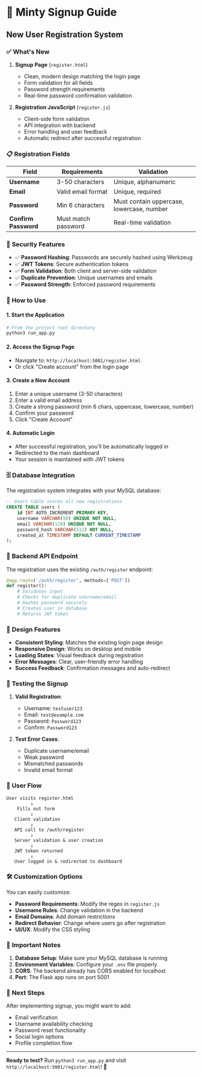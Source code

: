 # 🚀 Minty Signup Guide

## New User Registration System

### ✅ **What's New**

1. **Signup Page** (`register.html`)
   - Clean, modern design matching the login page
   - Form validation for all fields
   - Password strength requirements
   - Real-time password confirmation validation

2. **Registration JavaScript** (`register.js`)
   - Client-side form validation
   - API integration with backend
   - Error handling and user feedback
   - Automatic redirect after successful registration

### 📋 **Registration Fields**

| Field | Requirements | Validation |
|-------|-------------|------------|
| **Username** | 3-50 characters | Unique, alphanumeric |
| **Email** | Valid email format | Unique, required |
| **Password** | Min 6 characters | Must contain uppercase, lowercase, number |
| **Confirm Password** | Must match password | Real-time validation |

### 🔐 **Security Features**

- ✅ **Password Hashing**: Passwords are securely hashed using Werkzeug
- ✅ **JWT Tokens**: Secure authentication tokens
- ✅ **Form Validation**: Both client and server-side validation
- ✅ **Duplicate Prevention**: Unique usernames and emails
- ✅ **Password Strength**: Enforced password requirements

### 🚀 **How to Use**

#### **1. Start the Application**
```bash
# From the project root directory
python3 run_app.py
```

#### **2. Access the Signup Page**
- Navigate to: `http://localhost:5001/register.html`
- Or click "Create account" from the login page

#### **3. Create a New Account**
1. Enter a unique username (3-50 characters)
2. Enter a valid email address
3. Create a strong password (min 6 chars, uppercase, lowercase, number)
4. Confirm your password
5. Click "Create Account"

#### **4. Automatic Login**
- After successful registration, you'll be automatically logged in
- Redirected to the main dashboard
- Your session is maintained with JWT tokens

### 🗄️ **Database Integration**

The registration system integrates with your MySQL database:

```sql
-- Users table stores all new registrations
CREATE TABLE users (
    id INT AUTO_INCREMENT PRIMARY KEY,
    username VARCHAR(50) UNIQUE NOT NULL,
    email VARCHAR(120) UNIQUE NOT NULL,
    password_hash VARCHAR(512) NOT NULL,
    created_at TIMESTAMP DEFAULT CURRENT_TIMESTAMP
);
```

### 🔧 **Backend API Endpoint**

The registration uses the existing `/auth/register` endpoint:

```python
@app.route('/auth/register', methods=['POST'])
def register():
    # Validates input
    # Checks for duplicate username/email
    # Hashes password securely
    # Creates user in database
    # Returns JWT token
```

### 🎨 **Design Features**

- **Consistent Styling**: Matches the existing login page design
- **Responsive Design**: Works on desktop and mobile
- **Loading States**: Visual feedback during registration
- **Error Messages**: Clear, user-friendly error handling
- **Success Feedback**: Confirmation messages and auto-redirect

### 🧪 **Testing the Signup**

1. **Valid Registration**:
   - Username: `testuser123`
   - Email: `test@example.com`
   - Password: `Password123`
   - Confirm: `Password123`

2. **Test Error Cases**:
   - Duplicate username/email
   - Weak password
   - Mismatched passwords
   - Invalid email format

### 🔄 **User Flow**

```
User visits register.html
         ↓
    Fills out form
         ↓
   Client validation
         ↓
   API call to /auth/register
         ↓
   Server validation & user creation
         ↓
   JWT token returned
         ↓
   User logged in & redirected to dashboard
```

### 🛠️ **Customization Options**

You can easily customize:

- **Password Requirements**: Modify the regex in `register.js`
- **Username Rules**: Change validation in the backend
- **Email Domains**: Add domain restrictions
- **Redirect Behavior**: Change where users go after registration
- **UI/UX**: Modify the CSS styling

### 🚨 **Important Notes**

1. **Database Setup**: Make sure your MySQL database is running
2. **Environment Variables**: Configure your `.env` file properly
3. **CORS**: The backend already has CORS enabled for localhost
4. **Port**: The Flask app runs on port 5001

### 🎯 **Next Steps**

After implementing signup, you might want to add:

- Email verification
- Username availability checking
- Password reset functionality
- Social login options
- Profile completion flow

---

**Ready to test?** Run `python3 run_app.py` and visit `http://localhost:5001/register.html`! 🚀 